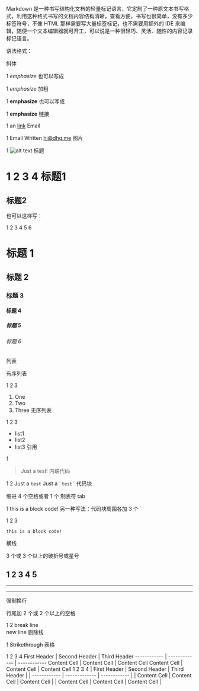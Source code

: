 Markdown 是一种书写结构化文档的轻量标记语言，它定制了一种原文本书写格式，利用这种格式书写的文档内容结构清晰，查看方便，书写也很简单，没有多少标签符号，不像 HTML 那样需要写大量标签标记，也不需要用额外的 IDE 来编辑，随便一个文本编辑器就可开工，可以说是一种很轻巧、灵活、随性的内容记录标记语言。

语法格式：

斜体

1
*emphasize*
也可以写成

1
_emphasize_
加粗

1
**emphasize**
也可以写成

1
__emphasize__
链接

1
an [link](http://dhq.me/ "D.H.Q的烂笔头")
Email

1
Email Written <hi@dhq.me>
图片

1
![alt text](/image_path/image.jpg "Image Title")
标题

1
2
3
4
标题1
=====
标题2
-----
也可以这样写：

1
2
3
4
5
6
# 标题 1 #
## 标题 2 ##
### 标题 3 ###
#### 标题 4 ####
##### 标题 5
###### 标题 6
列表

有序列表

1
2
3
1. One
2. Two
3. Three
无序列表

1
2
3
* list1
* list2
* list3
引用

1
> Just a test!
内联代码

1
2
Just a `test`
Just a `` `test` ``
代码块

缩进 4 个空格或者 1 个 制表符 tab

1
this is a block code!
另一种写法：代码块周围各加 3 个 `

1
2
3
```
this is a block code!
```
横线

3 个或 3 个以上的破折号或星号

1
2
3
4
5
---
 
* * *
 
- - - -
强制换行

行尾加 2 个或 2 个以上的空格

1
2
break line  
new line
删除线

1
~~Strikethrough~~
表格

1
2
3
4
First Header | Second Header | Third Header
------------ | ------------- | ------------
Content Cell | Content Cell  | Content Cell
Content Cell | Content Cell  | Content Cell
1
2
3
4
| First Header | Second Header | Third Header |
| ------------ | ------------- | ------------ |
| Content Cell | Content Cell  | Content Cell |
| Content Cell | Content Cell  | Content Cell |